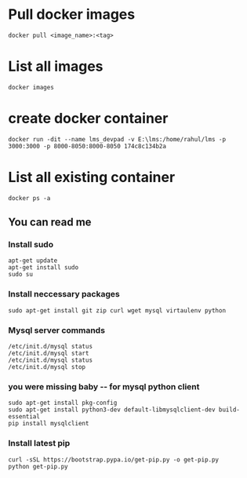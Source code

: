 # Pull docker images

```
docker pull <image_name>:<tag>
```

# List all images

```
docker images
```

# create docker container
```
docker run -dit --name lms_devpad -v E:\lms:/home/rahul/lms -p 3000:3000 -p 8000-8050:8000-8050 174c8c134b2a
```
# List all existing container
```
docker ps -a
```

## You can read me

### Install sudo
```
apt-get update
apt-get install sudo
sudo su
```

### Install neccessary packages
```
sudo apt-get install git zip curl wget mysql virtaulenv python
```

### Mysql server commands
```
/etc/init.d/mysql status
/etc/init.d/mysql start
/etc/init.d/mysql status
/etc/init.d/mysql stop
```

### you were missing baby -- for mysql python client

```
sudo apt-get install pkg-config
sudo apt-get install python3-dev default-libmysqlclient-dev build-essential
pip install mysqlclient
```

### Install latest pip
```
curl -sSL https://bootstrap.pypa.io/get-pip.py -o get-pip.py
python get-pip.py
```